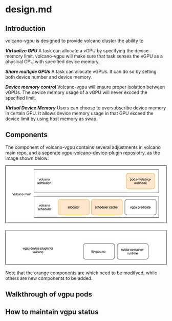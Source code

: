 # design.md

## Introduction

volcano-vgpu is designed to provide volcano cluster the ability to 

***Virtualize GPU*** A task can allocate a vGPU by specifying the device memory limit. volcano-vgpu will make sure that task senses the vGPU as a physical GPU with specified device memory.

***Share multiple GPUs*** A task can allocate vGPUs. It can do so by setting both device number and device memory.

***Device memory control*** Volcano-vgpu will ensure proper isolation between vGPUs. The device memory usage of a vGPU will never excced the specified limit.

***Virtual Device Memory*** Users can choose to oversubscribe device memory in certain GPU. It allows device memory usage in that GPU exceed the device limit by using host memory as swap.

## Components

The component of volcano-vgpu contains several adjustments in volcano main repo, and a seperate vgpu-volcano-device-plugin reposiotry, as the image shown below:

![img](./components.png)

Note that the orange components are which need to be modifyed, while others are new components to be added.


## Walkthrough of vgpu pods

## How to maintain vgpu status

